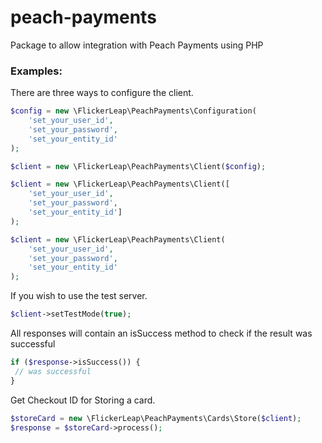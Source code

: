 # peach-payments
Package to allow integration with Peach Payments using PHP

### Examples:

There are three ways to configure the client.

```php
$config = new \FlickerLeap\PeachPayments\Configuration(
    'set_your_user_id',
    'set_your_password',
    'set_your_entity_id'
);

$client = new \FlickerLeap\PeachPayments\Client($config);

```

```php
$client = new \FlickerLeap\PeachPayments\Client([
    'set_your_user_id',
    'set_your_password',
    'set_your_entity_id']
);
```
```php
$client = new \FlickerLeap\PeachPayments\Client(
    'set_your_user_id',
    'set_your_password',
    'set_your_entity_id'
);
```

If you wish to use the test server.

```php
$client->setTestMode(true);
```

All responses will contain an isSuccess method to check if the result was successful

```php
if ($response->isSuccess()) {
 // was successful
}
```

Get Checkout ID for Storing a card.

```php
$storeCard = new \FlickerLeap\PeachPayments\Cards\Store($client);
$response = $storeCard->process();
```